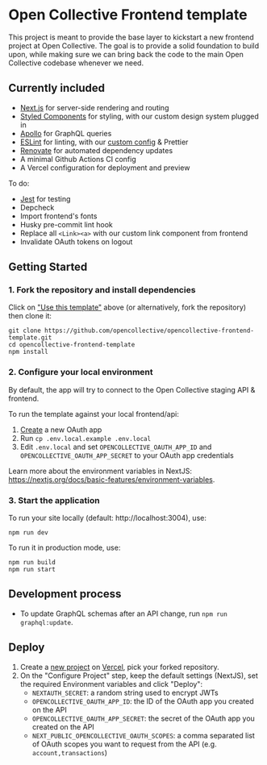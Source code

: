 # Open Collective Frontend template

This project is meant to provide the base layer to kickstart a new frontend project at Open Collective. The goal is to provide a solid foundation to build upon, while making sure we can bring back the code to the main Open Collective codebase whenever we need.

## Currently included

- [Next.js](https://nextjs.org/) for server-side rendering and routing
- [Styled Components](https://www.styled-components.com/) for styling, with our custom design system plugged in
- [Apollo](https://www.apollographql.com/) for GraphQL queries
- [ESLint](https://eslint.org/) for linting, with our [custom config](https://github.com/opencollective/eslint-config-opencollective) & Prettier
- [Renovate](https://renovatebot.com/) for automated dependency updates
- A minimal Github Actions CI config
- A Vercel configuration for deployment and preview

To do:

- [Jest](https://jestjs.io/) for testing
- Depcheck
- Import frontend's fonts
- Husky pre-commit lint hook
- Replace all `<Link><a>` with our custom link component from frontend
- Invalidate OAuth tokens on logout

## Getting Started

### 1. Fork the repository and install dependencies

Click on ["Use this template"](https://github.com/opencollective/opencollective-frontend-template/generate) above (or alternatively, fork the repository) then clone it:

```
git clone https://github.com/opencollective/opencollective-frontend-template.git
cd opencollective-frontend-template
npm install
```

### 2. Configure your local environment

By default, the app will try to connect to the Open Collective staging API & frontend.

To run the template against your local frontend/api:

1. [Create](https://docs.opencollective.com/help/developers/oauth#creating-an-oauth-app) a new OAuth app
2. Run `cp .env.local.example .env.local`
3. Edit `.env.local` and set `OPENCOLLECTIVE_OAUTH_APP_ID` and `OPENCOLLECTIVE_OAUTH_APP_SECRET` to your OAuth app credentials

Learn more about the environment variables in NextJS: https://nextjs.org/docs/basic-features/environment-variables.

### 3. Start the application

To run your site locally (default: http://localhost:3004), use:

```
npm run dev
```

To run it in production mode, use:

```
npm run build
npm run start
```

## Development process

- To update GraphQL schemas after an API change, run `npm run graphql:update`.

## Deploy

1. Create a [new project](https://vercel.com/docs/concepts/projects/overview#creating-a-project) on [Vercel](https://vercel.com/new/opencollective), pick your forked repository.
2. On the "Configure Project" step, keep the default settings (NextJS), set the required Environment variables and click "Deploy":
   - `NEXTAUTH_SECRET`: a random string used to encrypt JWTs
   - `OPENCOLLECTIVE_OAUTH_APP_ID`: the ID of the OAuth app you created on the API
   - `OPENCOLLECTIVE_OAUTH_APP_SECRET`: the secret of the OAuth app you created on the API
   - `NEXT_PUBLIC_OPENCOLLECTIVE_OAUTH_SCOPES`: a comma separated list of OAuth scopes you want to request from the API (e.g. `account,transactions`)
